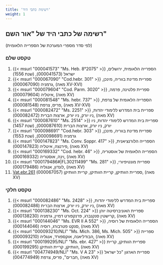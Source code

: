 ```yaml
---
title: 'רשימת כתבי היד'
weight: 1
---
```


## רשימה של כתבי היד של "אור השם"

(לפי סדר מספרי המערכת של הספרייה הלאומית)


### טקסט שלם

1.   {{< msurl "000041573" "Ms. Heb. 8°2075" >}} הספרייה הלאומית, ירושלים, ישראל (000041573), (שנת 1556)
1.   {{< msurl "000067090" "Cod.hebr. 301" >}} ספריית מדינת בווריה, מינכן, גרמניה (000067090), (מאה XV-XVI)
1.   {{< msurl "000079604" "Cod. Parm. 3020" >}} ספריית פלטינה, פרמה, איטליה (000079604), (מאה XV)
1.   {{< msurl "000081548" "Ms. hebr. 737" >}} הספרייה הלאומית של צרפת, פריס, צרפת (000081548), (מאה XV-XVI)
1.   {{< msurl "000082472" "Ms. 2251" >}} ספריית בית המדרש ללימודי יהדות, ניו יורק, ניו יורק, ארצות הברית (000082472), (מאה XV)
1.   {{< msurl "000087610" "Ms. 2514" >}} ספריית בית המדרש ללימודי יהדות, ניו יורק, ניו יורק, ארצות הברית (000087610), (שנת 1457)
1.   {{< msurl "000098691" "Cod.hebr. 303" >}} ספריית מדינת בווריה, מינכן, גרמניה (000098691), (שנת 1553)
1.   {{< msurl "000147823" "Ms. Conv. Soppr. 417" >}} הספרייה הלורנציאנית, פירנצה, איטליה (000147823), (מאה XV)
1.   {{< msurl "000169332" "Cod. hebr. 46" >}} הספרייה הלאומית של אוסטריה, וינה, אוסטריה (000169332), (מאה XV)
1.   {{< msurl "000179486#|FL30211499" "Ms. 281" >}} ספריית מונטיפיורי, לונדון, אנגליה (000179486), (מאה XV)
1.   [Vat.ebr.261](http://digi.vatlib.it/view/MSS_Vat.ebr.261) ספריית הוותיקן, קריית הוותיקן, קריית הוותיקן (000067057), (מאה XV)

### טקסט חלקי
1.   {{< msurl "000082486" "Ms. 2428" >}} ספריית בית המדרש ללימודי יהדות, ניו יורק, ניו יורק, ארצות הברית (000082486), (מאה XV)
1.   {{< msurl "000138230" "Ms. Oct. 224" >}} ספריית האוניברסיטה יוהן קרישטין סנקנברג, פרנקפורט דמיין, גרמניה (000138230), (מאה XV)
1.   {{< msurl "000144046" "Ms. EVR II A 552" >}} הספרייה הלאומית של רוסיה, סנקט פטרבורג, רוסיה (000144046), (מאה XV)
1.   {{< msurl "000093210/NLI" "Ms. Mich. 386, Ms. Mich. 505" >}} ספריית הבודליאנה, 	אוקספורד, אנגליה  (000093210), (מאה XV)
1.   {{< msurl "000199295/NLI" "Ms. ebr. 427" >}}  ספריית הוותיקן, קריית הוותיקן, קריית הוותיקן  (000199295), (מאה XV)
1.   {{< msurl "004774949/NLI" "Ms. V A 23" >}} ספריית הארגון "כל ישראל חברים", פריס, צרפת  (004774949), (מאה XV)
